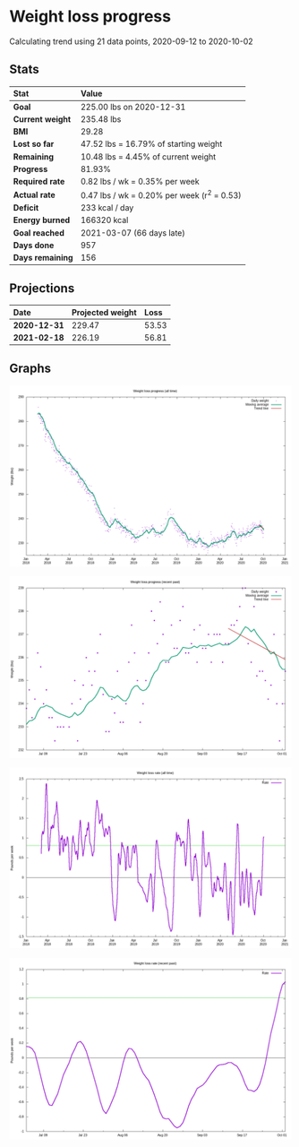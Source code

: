 # Weight loss progress

Calculating trend using 21 data points, 2020-09-12 to 2020-10-02

## Stats

Stat|Value
:-|:-
**Goal**|225.00 lbs on 2020-12-31
**Current weight**|235.48 lbs
**BMI**|29.28
**Lost so far**|47.52 lbs = 16.79% of starting weight
**Remaining**|10.48 lbs =  4.45% of current  weight
**Progress**|81.93%
**Required rate**|0.82 lbs / wk = 0.35% per week
**Actual rate**|0.47 lbs / wk = 0.20% per week  (r<sup>2</sup> = 0.53)
**Deficit**|233 kcal / day
**Energy burned**|166320 kcal
**Goal reached**|2021-03-07 (66 days late)
**Days done**|957
**Days remaining**|156

## Projections

Date|Projected weight|Loss
:-|:-|:-
**2020-12-31**|229.47|53.53
**2021-02-18**|226.19|56.81

## Graphs

![](weight-graph-alltime.png)

![](weight-graph-recent.png)

![](rate-graph-alltime.png)

![](rate-graph-recent.png)
